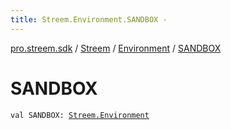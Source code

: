 ```yaml
---
title: Streem.Environment.SANDBOX - 
---
```


[pro.streem.sdk](../../index.html) / [Streem](../index.html) / [Environment](index.html) / [SANDBOX](./-s-a-n-d-b-o-x.html)

# SANDBOX

`val SANDBOX: `[`Streem.Environment`](index.html)